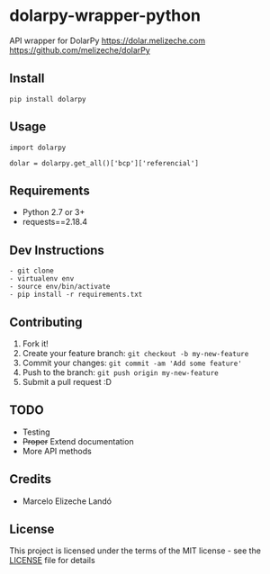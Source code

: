 # dolarpy-wrapper-python

API wrapper for DolarPy https://dolar.melizeche.com
https://github.com/melizeche/dolarPy

## Install

```
pip install dolarpy
```

## Usage
```
import dolarpy

dolar = dolarpy.get_all()['bcp']['referencial']
```

## Requirements

- Python 2.7 or 3+
- requests==2.18.4


## Dev Instructions
```
- git clone
- virtualenv env
- source env/bin/activate
- pip install -r requirements.txt
```

## Contributing

1. Fork it!
2. Create your feature branch: `git checkout -b my-new-feature`
3. Commit your changes: `git commit -am 'Add some feature'`
4. Push to the branch: `git push origin my-new-feature`
5. Submit a pull request :D

## TODO

* Testing
* ~~Proper~~ Extend documentation
* More API methods

## Credits

* Marcelo Elizeche Landó

## License

This project is licensed under the terms of the MIT license - see the [LICENSE](LICENSE) file for details
